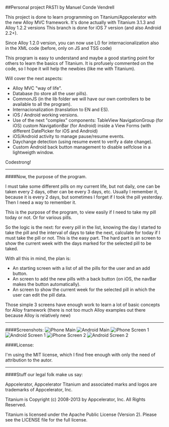 ##Personal project PASTI by Manuel Conde Vendrell

This project is done to learn programming on Titanium/Appcelerator with the new Alloy MVC framework.
It's done actually with Titanium 3.1.3 and Alloy 1.2.2 versions 
This branch is done for iOS 7 version (and also Android 2.2+).

Since Alloy 1.2.0 version, you can now use L() for internacionalization also in the XML code (before, only on JS and TSS code)  

This program is easy to understand and maybe a good starting point for others to learn the basics of Titanium. It is profusely commented on the code, so I hope it will help the newbies (like me with Titanium).

Will cover the next aspects:

- Alloy MVC "way of life".
- Database (to store all the user pills).
- CommonJS (in the lib folder we will have our own controllers to be available to all the program).
- Internacionalization (translation to EN and ES).
- iOS / Android working versions. 
- Use of the next "complex" components: 
    TableView
	NavigationGroup (for iOS)
	custom NavigationBar (for Android) inside a View
	Forms (with different DatePicker for iOS and Android)
- iOS/Android activity to manage pause/resume events.
- Daychange detection (using resume event to verify a date change).
- Custom Android back button management to disable selfclose in a lightweigth window.

Codestrong!

----------------------------------
####Now, the purpose of the program.

I must take some different pills on my current life, but not daily, one can be taken every 2 days, other can be every 3 days, etc. Usually I remember it, because it is every 2 days, but sometimes I forget if I took the pill yesterday. Then I need a way to remember it.

This is the purpose of the program, to view easily if I need to take my pill today or not. Or for various pills.

So the logic is the next: for every pill in the list, knowing the day I started to take the pill and the interval of days to take the next, calculate for today if I must take the pill or not. This is the easy part. The hard part is an screen to show the current week with the days marked for the selected pill to be taked.

With all this in mind, the plan is:

- An starting screen with a list of all the pills for the user and an add button.
- An screen to add the new pills with a back button (on iOS, the navBar makes the button automatically).
- An screen to show the current week for the selected pill in which the user can edit the pill data.

Those simple 3 screens have enough work to learn a lot of basic concepts for Alloy framework (there is not too much Alloy examples out there because Alloy is relatively new) 

----------------------------------
####Screenshots:
![iPhone Main](https://raw.github.com/mcvendrell/Pasti/master/screenshots/iPhone-Main.PNG)
![Android Main](https://raw.github.com/mcvendrell/Pasti/master/screenshots/Android-Main.PNG)
![iPhone Screen 1](https://raw.github.com/mcvendrell/Pasti/master/screenshots/iPhone-Add.PNG)
![Android Screen 1](https://raw.github.com/mcvendrell/Pasti/master/screenshots/Android-Add.PNG)
![iPhone Screen 2](https://raw.github.com/mcvendrell/Pasti/master/screenshots/iPhone-Pill.PNG)
![Android Screen 2](https://raw.github.com/mcvendrell/Pasti/master/screenshots/Android-Pill.PNG)

####License:

I'm using the MIT license, which I find free enough with only the need of attribution to the autor.

----------------------------------
####Stuff our legal folk make us say:

Appcelerator, Appcelerator Titanium and associated marks and logos are 
trademarks of Appcelerator, Inc. 

Titanium is Copyright (c) 2008-2013 by Appcelerator, Inc. All Rights Reserved.

Titanium is licensed under the Apache Public License (Version 2). Please
see the LICENSE file for the full license.
